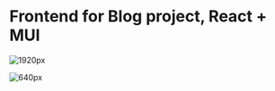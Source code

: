 # Frontend for Blog project, React + MUI

![1920px](https://github.com/larinius/k-tech/assets/5310985/602a758e-71fa-4ac7-974a-bbd4cfae34c9)


![640px](https://github.com/larinius/k-tech/assets/5310985/2c6d0779-c0bf-49f9-94ad-bd48697a662a)
